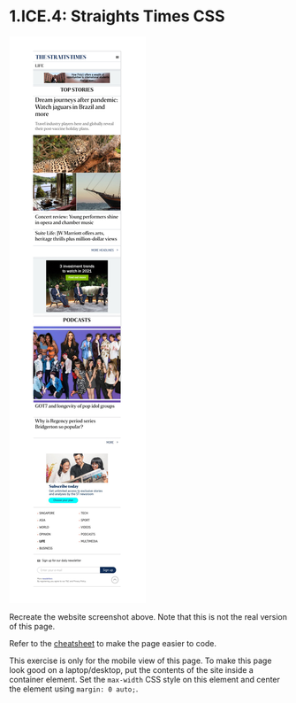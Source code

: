 # 1.ICE.4: Straights Times CSS

![](../../.gitbook/assets/straights-times.jpg)

Recreate the website screenshot above. Note that this is not the real version of this page.

Refer to the [cheatsheet](../1.1-html-and-css/1.1.2-basic-css.md#exercise-tips-cheatsheet) to make the page easier to code.

This exercise is only for the mobile view of this page. To make this page look good on a laptop/desktop, put the contents of the site inside a container element. Set the `max-width` CSS style on this element and center the element using `margin: 0 auto;`.

